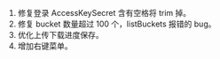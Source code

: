 1. 修复登录 AccessKeySecret 含有空格将 trim 掉。
2. 修复 bucket 数量超过 100 个，listBuckets 报错的 bug。
3. 优化上传下载进度保存。
4. 增加右键菜单。
